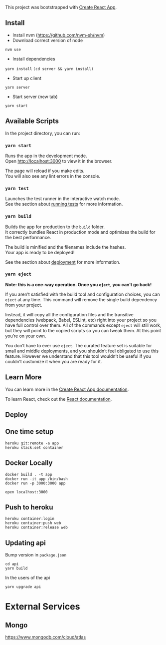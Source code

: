 This project was bootstrapped with [Create React App](https://github.com/facebook/create-react-app).

## Install

- Install nvm (https://github.com/nvm-sh/nvm)
- Download correct version of node

`nvm use`

- Install dependencies

`yarn install`
`(cd server && yarn install)`

- Start up client

`yarn server`

- Start server (new tab)

`yarn start`

## Available Scripts

In the project directory, you can run:

### `yarn start`

Runs the app in the development mode.<br />
Open [http://localhost:3000](http://localhost:3000) to view it in the browser.

The page will reload if you make edits.<br />
You will also see any lint errors in the console.

### `yarn test`

Launches the test runner in the interactive watch mode.<br />
See the section about [running tests](https://facebook.github.io/create-react-app/docs/running-tests) for more information.

### `yarn build`

Builds the app for production to the `build` folder.<br />
It correctly bundles React in production mode and optimizes the build for the best performance.

The build is minified and the filenames include the hashes.<br />
Your app is ready to be deployed!

See the section about [deployment](https://facebook.github.io/create-react-app/docs/deployment) for more information.

### `yarn eject`

**Note: this is a one-way operation. Once you `eject`, you can’t go back!**

If you aren’t satisfied with the build tool and configuration choices, you can `eject` at any time. This command will remove the single build dependency from your project.

Instead, it will copy all the configuration files and the transitive dependencies (webpack, Babel, ESLint, etc) right into your project so you have full control over them. All of the commands except `eject` will still work, but they will point to the copied scripts so you can tweak them. At this point you’re on your own.

You don’t have to ever use `eject`. The curated feature set is suitable for small and middle deployments, and you shouldn’t feel obligated to use this feature. However we understand that this tool wouldn’t be useful if you couldn’t customize it when you are ready for it.

## Learn More

You can learn more in the [Create React App documentation](https://facebook.github.io/create-react-app/docs/getting-started).

To learn React, check out the [React documentation](https://reactjs.org/).

## Deploy

## One time setup

```
heroku git:remote -a app
heroku stack:set container
```

## Docker Locally

```
docker build . -t app
docker run -it app /bin/bash
docker run -p 3000:3000 app
```

```
open localhost:3000
```

## Push to heroku

```
heroku container:login
heroku container:push web
heroku container:release web
```

## Updating api

Bump version in `package.json`

```
cd api
yarn build
```

In the users of the api

```
yarn upgrade api  
```

# External Services

## Mongo

https://www.mongodb.com/cloud/atlas